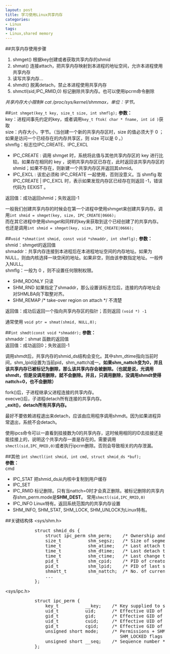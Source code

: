 ```yaml
---
layout: post
title: 学习使用Linux共享内存
categories:
- Linux
tags:
- Linux,shared memory
---
```


##共享内存使用步骤
1. shmget() 根据key创建或者获取共享内存的shmid     
2. shmat()   连接attach，把共享内存映射到本进程的地址空间，允许本进程使用共享内存
3. 读写共享内存...
4. shmdt() 脱离detach，禁止本进程使用共享内存
5. shmctl(sid,IPC_RMID,0) 标记删除共享内存。也可以使用ipcrm命令删除

*共享内存大小限制# cat /proc/sys/kernel/shmmax，单位：字节。*



##`int shmget(key_t key, size_t size, int shmflg);`
**参数：**  
key：进程间事先约定的key，或者调用`key_t ftok( char * fname, int id )`获取  
size：内存大小，字节。（当创建一个新的共享内存区时，size 的值必须大于 0 ；如果是访问一个已经存在的内存共享区，则 size 可以是 0 。）  
shmflg：标志位IPC_CREATE、IPC_EXCL

* IPC_CREATE : 调用 shmget 时，系统将此值与其他共享内存区的 key 进行比较。如果存在相同的 key ，说明共享内存区已存在，此时返回该共享内存区的shmid；如果不存在，则新建一个共享内存区并返回其shmid。
* IPC_EXCL : 该宏必须和 IPC_CREATE 一起使用，否则没意义。当 shmflg 取 IPC_CREATE | IPC_EXCL 时，表示如果发现内存区已经存在则返回 -1，错误代码为 EEXIST 。

返回值：成功返回shmid；失败返回-1

一般我们创建共享内存的时候会在第一个进程中使用shmget来创建共享内存。调用`int shmid = shmget(key, size, IPC_CREATE|0666);`  
而在其它进程中使用shmget和同样的key来获取到这个已经创建了的共享内存。也还是调用`int shmid = shmget(key, size, IPC_CREATE|0666);`


##`void *shmat(int shmid, const void *shmaddr, int shmflg);`
**参数：**  
shmid：shmget的返回值  
shmaddr：共享内存连接到本进程后在本进程地址空间的内存地址。如果为NULL，则由内核选择一块空闲的地址。如果非空，则由该参数指定地址。一般传入NULL。  
shmflg：一般为 0 ，则不设置任何限制权限。  

* SHM_RDONLY 只读
* SHM_RND 如果指定了shmaddr，那么设置该标志位后，连接的内存地址会对SHMLBA向下取整对齐。
* SHM_REMAP   /\* take-over region on attach \*/ 不清楚

返回值：成功后返回一个指向共享内存区的指针；否则返回 `(void *) -1`

通常使用 `void ptr = shmat(shmid, NULL,0);`

##`int shmdt(const void *shmaddr);`
**参数：**  
shmaddr：shmat 函数的返回值  
返回值：成功返回0；失败返回-1  

调用shmdt后，共享内存的shmid_ds结构会变化。其中shm_dtime指向当前时间，shm_lpid设置为当前pid，shm_nattch减一。**如果shm_nattch变为0，并且该共享内存已被标记为删除，那么该共享内存会被删除。（也就是说，光调用shmdt，但是没调用删除，就不会删除。并且，只调用删除，没调用shmdt使得nattch=0，也不会删除）**

fork()后，子进程继承父进程连接的共享内存。  
execve()后，子进程detach所有连接的共享内存。  
**_exit()，detach所有共享内存。**

最好不要依赖进程退出来detach，应该由应用程序调用shmdt。因为如果进程异常退出，系统不会detach。


使用ipcs命令可以一直看到挂接数为0的共享内存，这时候用相同的ID去挂接还是能挂接上的，说明这个共享内存一直是存在的。需要调用`shmctl(sid,IPC_RMID,0)`或者执行ipcrm删除。否则会导致相关的内存泄漏。


##其他
`int shmctl(int shmid, int cmd, struct shmid_ds *buf);`  
**参数：**  
cmd  

* IPC_STAT   把shmid_ds从内核中复制到用户缓存
* IPC_SET      
* IPC_RMID  标记删除。只有当nattch=0时才会真正删除。被标记删除的共享内存shm_perm.mode是**SHM_DEST**。 常用`shmctl(sid,IPC_RMID,0)`
* IPC_INFO  Linux特有。返回系统范围内的共享内存设置
* SHM_INFO, SHM_STAT, SHM_LOCK, SHM_UNLOCK为Linux特有。
    
##关键结构体
<sys/shm.h>
<pre>
           struct shmid_ds {
               struct ipc_perm shm_perm;    /* Ownership and permissions */
               size_t          shm_segsz;   /* Size of segment (bytes) */
               time_t          shm_atime;   /* Last attach time */
               time_t          shm_dtime;   /* Last detach time */
               time_t          shm_ctime;   /* Last change time */
               pid_t           shm_cpid;    /* PID of creator */
               pid_t           shm_lpid;    /* PID of last shmat(2)/shmdt(2) */
               shmatt_t        shm_nattch;  /* No. of current attaches */
               ...
           };
</pre>

<sys/ipc.h>
<pre>
           struct ipc_perm {
               key_t          __key;    /* Key supplied to shmget(2) */
               uid_t          uid;      /* Effective UID of owner */
               gid_t          gid;      /* Effective GID of owner */
               uid_t          cuid;     /* Effective UID of creator */
               gid_t          cgid;     /* Effective GID of creator */
               unsigned short mode;     /* Permissions + SHM_DEST and
                                           SHM_LOCKED flags */
               unsigned short __seq;    /* Sequence number */
           };
</pre>



